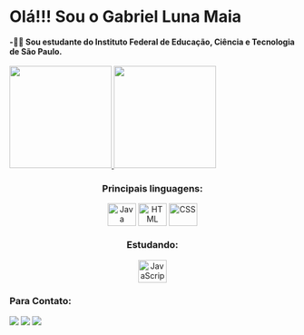 <h1>Olá!!! Sou o Gabriel Luna Maia </h1>
<b>-👨‍🎓 Sou estudante do Instituto Federal de Educação, Ciência e Tecnologia de São Paulo.</b>
<br/>
<br/>
<div>
  <a href="https://github.com/Gabriellluna">
  <img height="180em" src="https://github-readme-stats.vercel.app/api?username=Gabriellluna&show_icons=true&theme=onedark&include_all_commits=true&count_private=true&locale=pt-br"/>
  <img height="180em" src="https://github-readme-stats.vercel.app/api/top-langs/?username=Gabriellluna&layout=compact&langs_count=16&theme=onedark&locale=pt-br"/>
   </a>

<div style="text-align:center">
   <h3>Principais linguagens:</h3>
  <a href="https://github.com/Gabriellluna"><img align="center" alt="Java" height="40" width="50" src="https://cdn.jsdelivr.net/gh/devicons/devicon/icons/java/java-original.svg" /></a>
  <a href="https://github.com/Gabriellluna"><img align="center" alt="HTML" height="40" width="50" src="https://cdn.jsdelivr.net/gh/devicons/devicon/icons/html5/html5-original.svg" /></a>
  <a href="https://github.com/Gabriellluna"><img align="center" alt="CSS" height="40" width="50" src="https://cdn.jsdelivr.net/gh/devicons/devicon/icons/css3/css3-original.svg" /></a>
</div>

<div style="text-align:center">
<h3>Estudando:</h3>
<a href="https://github.com/Gabriellluna"><img align="center" alt="JavaScript" height="40" width="50" src="https://cdn.jsdelivr.net/gh/devicons/devicon/icons/javascript/javascript-plain.svg" /></a>
</div>
<div> 
  <h3>Para Contato:</h3>
  <a href="https://instagram.com/gabriellluna_" target="_blank"><img src="https://img.shields.io/badge/-Instagram-%23E4405F?style=for-the-badge&logo=instagram&logoColor=white" target="_blank"></a>
  <a href="mailto:glunamaia@gmail.com"><img src="https://img.shields.io/badge/-Gmail-%23333?style=for-the-badge&logo=gmail&logoColor=white" target="_blank"></a>
  <a href="https://www.linkedin.com/in/gabriel-luna-2b20972a8/" target="_blank"><img src="https://img.shields.io/badge/-LinkedIn-%230077B5?style=for-the-badge&logo=linkedin&logoColor=white"></a> 
</div>

